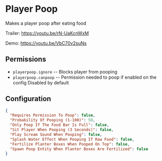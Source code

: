 # Player Poop
Makes a player poop after eating food

Trailer: https://youtu.be/rN-UaKcnWxM

Demo: https://youtu.be/VbC70v2suNs

## Permissions

* `playerpoop.ignore` -- Blocks player from pooping
* `playerpoop.canpoop` -- Permission needed to poop if enabled on the config Disabled by default

## Configuration

``` json
{
  "Requires Permission To Poop": false,
  "Probability Of Pooping (1-100)": 50,
  "Only Poop If The Food Bar Is Full": false,
  "Sit Player When Pooping (3 Seconds)": false,
  "Play Scream Sound When Pooping": false,
  "Splash Water Effect When Pooping If Raw Food": false,
  "Fertilize Planter Boxes When Pooped On Top": false,
  "Spawn Poop Entity When Planter Boxes Are Fertilized": false
}
```
